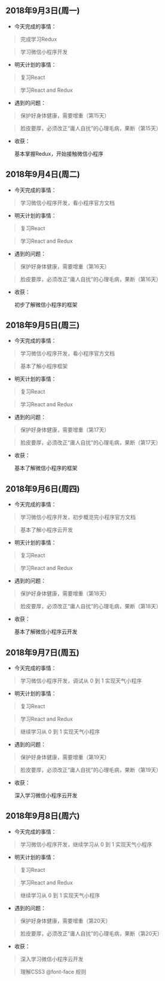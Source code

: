 

## 2018年9月3日(周一)

* 今天完成的事情：

> 完成学习Redux

> 学习微信小程序开发


* 明天计划的事情：

> 复习React

> 学习React and Redux

* 遇到的问题：

> 保护好身体健康，需要增重（第15天）

> 脸皮要厚，必须改正“庸人自扰”的心理毛病，果断（第15天）

* 收获：

    基本掌握Redux，开始接触微信小程序



## 2018年9月4日(周二)

* 今天完成的事情：

> 学习微信小程序开发，看小程序官方文档


* 明天计划的事情：

> 复习React

> 学习React and Redux

* 遇到的问题：

> 保护好身体健康，需要增重（第16天）

> 脸皮要厚，必须改正“庸人自扰”的心理毛病，果断（第16天）

* 收获：

    初步了解微信小程序的框架


## 2018年9月5日(周三)

* 今天完成的事情：

> 学习微信小程序开发，看小程序官方文档

> 基本了解小程序框架

* 明天计划的事情：

> 复习React

> 学习React and Redux

* 遇到的问题：

> 保护好身体健康，需要增重（第17天）

> 脸皮要厚，必须改正“庸人自扰”的心理毛病，果断（第17天）

* 收获：

    基本了解微信小程序的框架


## 2018年9月6日(周四)

* 今天完成的事情：

> 学习微信小程序开发，初步概览完小程序官方文档

> 基本了解小程序云开发

* 明天计划的事情：

> 复习React

> 学习React and Redux

* 遇到的问题：

> 保护好身体健康，需要增重（第18天）

> 脸皮要厚，必须改正“庸人自扰”的心理毛病，果断（第18天）

* 收获：

    基本了解微信小程序云开发


## 2018年9月7日(周五)

* 今天完成的事情：

> 学习微信小程序开发，调试从 0 到 1 实现天气小程序

* 明天计划的事情：

> 复习React

> 学习React and Redux

> 继续学习从 0 到 1 实现天气小程序

* 遇到的问题：

> 保护好身体健康，需要增重（第19天）

> 脸皮要厚，必须改正“庸人自扰”的心理毛病，果断（第19天）

* 收获：

    深入学习微信小程序云开发


## 2018年9月8日(周六)

* 今天完成的事情：

> 学习微信小程序开发，继续学习从 0 到 1 实现天气小程序

* 明天计划的事情：

> 复习React

> 学习React and Redux

> 继续学习从 0 到 1 实现天气小程序

* 遇到的问题：

> 保护好身体健康，需要增重（第20天）

> 脸皮要厚，必须改正“庸人自扰”的心理毛病，果断（第20天）

* 收获：

> 深入学习微信小程序云开发

> 理解CSS3 @font-face 规则